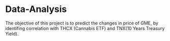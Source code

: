 # Data-Analysis
The objective of this project is to predict the changes in price of GME, by identifing correlation with THCX (Cannabis ETF) and TNX(10 Years Treasury Yield).  
